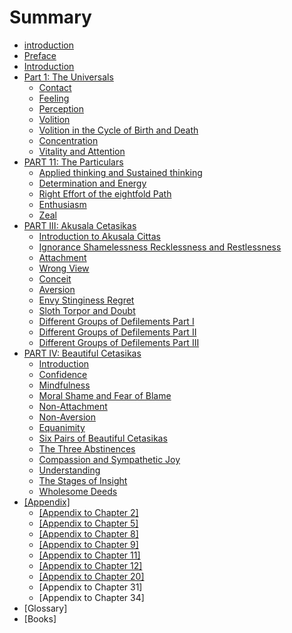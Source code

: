 # Summary

* [introduction](README.md)
* [Preface](preface.md)
* [Introduction](introduction.md)
* [Part 1: The Universals](universals.md)
   * [Contact](contact.md)
   * [Feeling](feeling.md)
   * [Perception](perception.md)
   * [Volition](volition.md)
   * [Volition in the Cycle of Birth and Death](cycle.md)
   * [Concentration](concentration.md)
   * [Vitality and Attention](vitality.md)
* [PART 11: The Particulars](particulars.md)
   * [Applied thinking and Sustained thinking](thinking.md)
   * [Determination and Energy](energy.md)
   * [Right Effort of the eightfold Path](path.md)
   * [Enthusiasm](enthusiasm.md)
   * [Zeal](zeal.md)
* [PART III: Akusala Cetasikas](akusala.md)
   * [Introduction to Akusala Cittas](akusalintro.md)
   * [Ignorance Shamelessness Recklessness and Restlessness](ignorance.md)
   * [Attachment](attachment.md)
   * [Wrong View](wrong_view.md)
   * [Conceit](conceit.md)
   * [Aversion](aversion.md)
   * [Envy Stinginess Regret](envy_stinginess_regret.md)
   * [Sloth Torpor and Doubt](sloth_torpor_and_doubt.md)
   * [Different Groups of Defilements Part I](different_groups_of_defilements_part_i.md)
   * [Different Groups of Defilements Part II](different_groups_of_defilements_part_ii.md)
   * [Different Groups of Defilements Part III](different_groups_of_defilements_part_iii.md)
* [PART IV: Beautiful Cetasikas](part_iv_beautiful_cetasikas.md)
   * [Introduction](introduction.md)
   * [Confidence](confidence.md)
   * [Mindfulness](mindfulness.md)
   * [Moral Shame and Fear of Blame](moral_shame_and_fear_of_blame.md)
   * [Non-Attachment](non-attachment.md)
   * [Non-Aversion](non-aversion.md)
   * [Equanimity](equanimity.md)
   * [Six Pairs of Beautiful Cetasikas](six_pairs_of_beautiful_cetasikas.md)
   * [The Three Abstinences](the_three_abstinences.md)
   * [Compassion and Sympathetic Joy](compassion_and_sympathetic_joy.md)
   * [Understanding](understanding.md)
   * [The Stages of Insight](the_stages_of_insight.md)
   * [Wholesome Deeds](wholesome_deeds.md)
* [[Appendix]](appendix.md)
   * [[Appendix to Chapter 2]](appendix_to_chapter_2.md)
   * [[Appendix to Chapter 5]](appendix_to_chapter_5.md)
   * [[Appendix to Chapter 8]](appendix_to_chapter_8.md)
   * [[Appendix to Chapter 9]](appendix_to_chapter_9.md)
   * [[Appendix to Chapter 11]](appendix_to_chapter_11.md)
   * [[Appendix to Chapter 12]](appendix_to_chapter_12.md)
   * [[Appendix to Chapter 20]](appendix_to_chapter_20.md)
   * [Appendix to Chapter 31]
   * [Appendix to Chapter 34]
* [Glossary]
* [Books]


